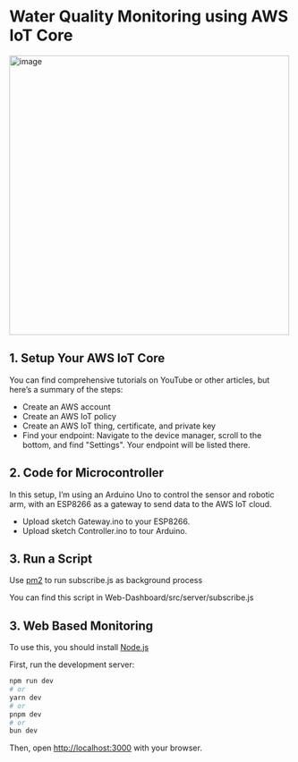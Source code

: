 # Water Quality Monitoring using AWS IoT Core

<img width="500" alt="image" src="https://github.com/user-attachments/assets/644936e4-7c05-402d-87c2-bdeebae34866">

## 1. Setup Your AWS IoT Core
You can find comprehensive tutorials on YouTube or other articles, but here’s a summary of the steps:
- Create an AWS account
- Create an AWS IoT policy
-	Create an AWS IoT thing, certificate, and private key
- Find your endpoint: Navigate to the device manager, scroll to the bottom, and find "Settings". Your endpoint will be listed there. 

## 2. Code for Microcontroller
In this setup, I’m using an Arduino Uno to control the sensor and robotic arm, with an ESP8266 as a gateway to send data to the AWS IoT cloud.
- Upload sketch Gateway.ino to your ESP8266.
- Upload sketch Controller.ino to tour Arduino.

## 3. Run a Script
Use <a href="https://pm2.keymetrics.io/">pm2</a> to run subscribe.js as background process

You can find this script in Web-Dashboard/src/server/subscribe.js
   
## 3. Web Based Monitoring
To use this, you should install <a href="https://nodejs.org/en/download/package-manager">Node.js</a>

First, run the development server:

```bash
npm run dev
# or
yarn dev
# or
pnpm dev
# or
bun dev
```
Then, open [http://localhost:3000](http://localhost:3000) with your browser.
